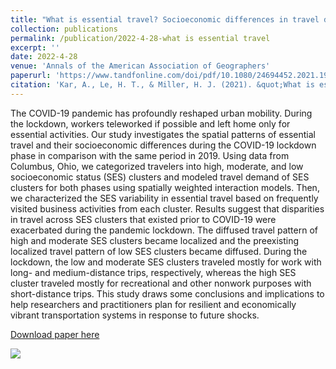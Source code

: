 ```yaml
---
title: "What is essential travel? Socioeconomic differences in travel demand in Columbus, Ohio, during the COVID-19 lockdown"
collection: publications
permalink: /publication/2022-4-28-what is essential travel
excerpt: ''
date: 2022-4-28
venue: 'Annals of the American Association of Geographers'
paperurl: 'https://www.tandfonline.com/doi/pdf/10.1080/24694452.2021.1956876'
citation: 'Kar, A., Le, H. T., & Miller, H. J. (2021). &quot;What is essential travel? Socio-economic differences in travel demand during the COVID-19 lockdown.&quot; <i>Annals of the American Association of Geographers</i>. 112(4), 1023-1046.'
---
```

The COVID-19 pandemic has profoundly reshaped urban mobility. During the lockdown, workers teleworked if
possible and left home only for essential activities. Our study investigates the spatial patterns of essential travel
and their socioeconomic differences during the COVID-19 lockdown phase in comparison with the same period
in 2019. Using data from Columbus, Ohio, we categorized travelers into high, moderate, and low socioeconomic
status (SES) clusters and modeled travel demand of SES clusters for both phases using spatially weighted
interaction models. Then, we characterized the SES variability in essential travel based on frequently visited
business activities from each cluster. Results suggest that disparities in travel across SES clusters that existed
prior to COVID-19 were exacerbated during the pandemic lockdown. The diffused travel pattern of high and
moderate SES clusters became localized and the preexisting localized travel pattern of low SES clusters became
diffused. During the lockdown, the low and moderate SES clusters traveled mostly for work with long- and
medium-distance trips, respectively, whereas the high SES cluster traveled mostly for recreational and other
nonwork purposes with short-distance trips. This study draws some conclusions and implications to help
researchers and practitioners plan for resilient and economically vibrant transportation systems in response to
future shocks.

[Download paper here](/files/Annals_essential_travel.pdf)

<img src="/images/site-logo.png">
